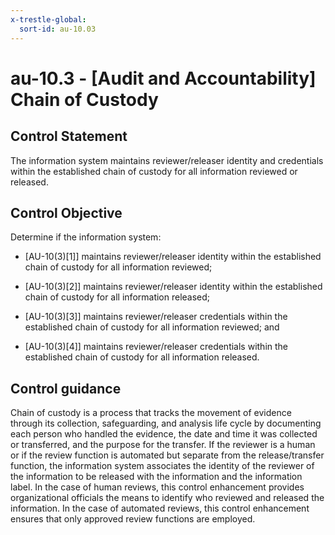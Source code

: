 ```yaml
---
x-trestle-global:
  sort-id: au-10.03
---
```


# au-10.3 - \[Audit and Accountability\] Chain of Custody

## Control Statement

The information system maintains reviewer/releaser identity and credentials within the established chain of custody for all information reviewed or released.

## Control Objective

Determine if the information system:

- \[AU-10(3)[1]\] maintains reviewer/releaser identity within the established chain of custody for all information reviewed;

- \[AU-10(3)[2]\] maintains reviewer/releaser identity within the established chain of custody for all information released;

- \[AU-10(3)[3]\] maintains reviewer/releaser credentials within the established chain of custody for all information reviewed; and

- \[AU-10(3)[4]\] maintains reviewer/releaser credentials within the established chain of custody for all information released.

## Control guidance

Chain of custody is a process that tracks the movement of evidence through its collection, safeguarding, and analysis life cycle by documenting each person who handled the evidence, the date and time it was collected or transferred, and the purpose for the transfer. If the reviewer is a human or if the review function is automated but separate from the release/transfer function, the information system associates the identity of the reviewer of the information to be released with the information and the information label. In the case of human reviews, this control enhancement provides organizational officials the means to identify who reviewed and released the information. In the case of automated reviews, this control enhancement ensures that only approved review functions are employed.
